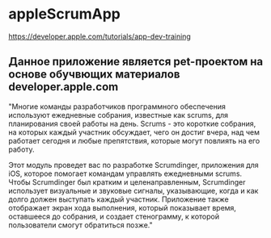# appleScrumApp
https://developer.apple.com/tutorials/app-dev-training

## Данное приложение является pet-проектом на основе обучвющих материалов developer.apple.com

"Многие команды разработчиков программного обеспечения используют ежедневные собрания, известные как scrums, для планирования своей работы на день. Scrums - это короткие собрания, на которых каждый участник обсуждает, чего он достиг вчера, над чем работает сегодня и любые препятствия, которые могут повлиять на его работу.

Этот модуль проведет вас по разработке Scrumdinger, приложения для iOS, которое помогает командам управлять ежедневными scrums. Чтобы Scrumdinger был кратким и целенаправленным, Scrumdinger использует визуальные и звуковые сигналы, указывающие, когда и как долго должен выступать каждый участник. Приложение также отображает экран хода выполнения, который показывает время, оставшееся до собрания, и создает стенограмму, к которой пользователи смогут обратиться позже."
